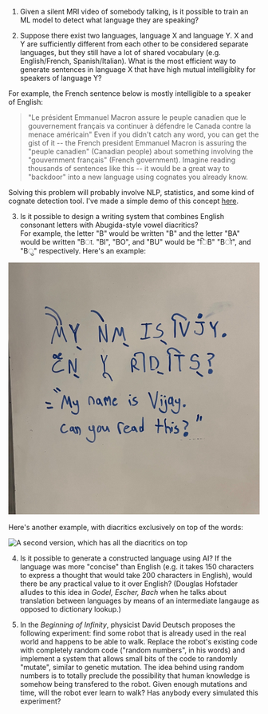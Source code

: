 1) Given a silent MRI video of somebody talking, is it possible to train an ML model to detect what language they are speaking?

2) Suppose there exist two languages, language X and language Y. X and Y are sufficiently different from each other to be considered separate languages, but they still have a lot of shared vocabulary (e.g. English/French, Spanish/Italian). What is the most efficient way to generate sentences in language X that have high mutual intelligiblity for speakers of language Y? 

For example, the French sentence below is mostly intelligible to a speaker of English:
> "Le président Emmanuel Macron assure le peuple canadien que le gouvernement français va continuer à défendre le Canada contre la menace américain"
Even if you didn't catch any word, you can get the gist of it -- the French	president Emmanuel Macron is assuring the "peuple canadien" (Canadian people) about something involving the "gouvernment français" (French government). Imagine reading thousands of sentences like this -- it would be a great way to "backdoor" into a new language using cognates you already know.

Solving this problem will probably involve NLP, statistics, and some kind of cognate detection tool. I've made a simple demo of this concept [here](https://app.vkethana.com/).

3) Is it possible to design a writing system that combines English consonant letters with Abugida-style vowel diacritics?	
For example, the letter "B" would be written "B" and the letter "BA" would be written "Bा. "BI", "BO", and "BU" would be  "िB" "Bो", and "Bु" respectively. 
Here's an example:

![A writing system combining English consonants with Hindi vowels](abugida.jpeg)

Here's another example, with diacritics exclusively on top of the words:

![A second version, which has all the diacritics on top](abugida2.jpeg)

4) Is it possible to generate a constructed language using AI? If the language was more "concise" than English (e.g. it takes 150 characters to express a thought that would take 200 characters in English), would there be any practical value to it over English? (Douglas Hofstader alludes to this idea in *Godel, Escher, Bach* when he talks about translation between languages by means of an intermediate langauge as opposed to dictionary lookup.)

5) In the *Beginning of Infinity*, physicist David Deutsch proposes the following experiment: find some robot that is already used in the real world and happens to be able to walk. Replace the robot's existing code with completely random code ("random numbers", in his words) and implement a system that allows small bits of the code to randomly "mutate", similar to genetic mutation. The idea behind using random numbers is to totally preclude the possibility that human knowledge is somehow being transfered to the robot. Given enough mutations and time, will the robot ever learn to walk? Has anybody every simulated this experiment?
